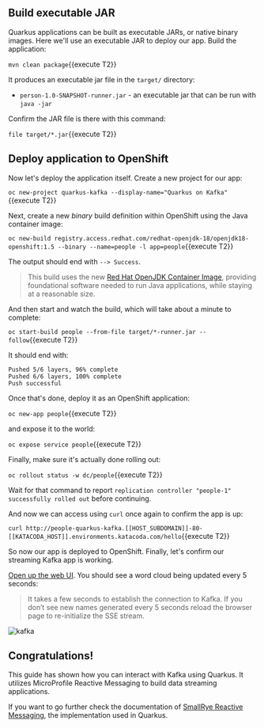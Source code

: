 ## Build executable JAR

Quarkus applications can be built as executable JARs, or native binary images. Here we'll use an executable JAR to deploy our app. Build the application:

`mvn clean package`{{execute T2}}

It produces an executable jar file in the `target/` directory:

* `person-1.0-SNAPSHOT-runner.jar` - an executable jar that can be run with `java -jar`

Confirm the JAR file is there with this command:

`file target/*.jar`{{execute T2}}

## Deploy application to OpenShift

Now let's deploy the application itself. Create a new project for our app:

`oc new-project quarkus-kafka --display-name="Quarkus on Kafka"`{{execute T2}}


Next, create a new _binary_ build definition within OpenShift using the Java container image:

`oc new-build registry.access.redhat.com/redhat-openjdk-18/openjdk18-openshift:1.5 --binary --name=people -l app=people`{{execute T2}}

The output should end with `--> Success`.

> This build uses the new [Red Hat OpenJDK Container Image](https://access.redhat.com/documentation/en-us/red_hat_jboss_middleware_for_openshift/3/html/red_hat_java_s2i_for_openshift/index), providing foundational software needed to run Java applications, while staying at a reasonable size.

And then start and watch the build, which will take about a minute to complete:

`oc start-build people --from-file target/*-runner.jar --follow`{{execute T2}}

It should end with:

```console
Pushed 5/6 layers, 96% complete
Pushed 6/6 layers, 100% complete
Push successful
```

Once that's done, deploy it as an OpenShift application:

`oc new-app people`{{execute T2}}

and expose it to the world:

`oc expose service people`{{execute T2}}

Finally, make sure it's actually done rolling out:

`oc rollout status -w dc/people`{{execute T2}}

Wait for that command to report `replication controller "people-1" successfully rolled out` before continuing.

And now we can access using `curl` once again to confirm the app is up:

`curl http://people-quarkus-kafka.[[HOST_SUBDOMAIN]]-80-[[KATACODA_HOST]].environments.katacoda.com/hello`{{execute T2}}

So now our app is deployed to OpenShift. Finally, let's confirm our streaming Kafka app is working.

[Open up the web UI](http://people-quarkus-kafka.[[HOST_SUBDOMAIN]]-80-[[KATACODA_HOST]].environments.katacoda.com). You should see a word cloud being updated every 5 seconds:

> It takes a few seconds to establish the connection to Kafka. If you don’t see new names generated every 5 seconds reload the browser page to re-initialize the SSE stream.

![kafka](/openshift/assets/middleware/wordcloud.png)

## Congratulations!

This guide has shown how you can interact with Kafka using Quarkus. It utilizes MicroProfile Reactive Messaging to build
data streaming applications.

If you want to go further check the documentation of [SmallRye Reactive
Messaging](https://smallrye.io/smallrye-reactive-messaging), the implementation used in Quarkus.
